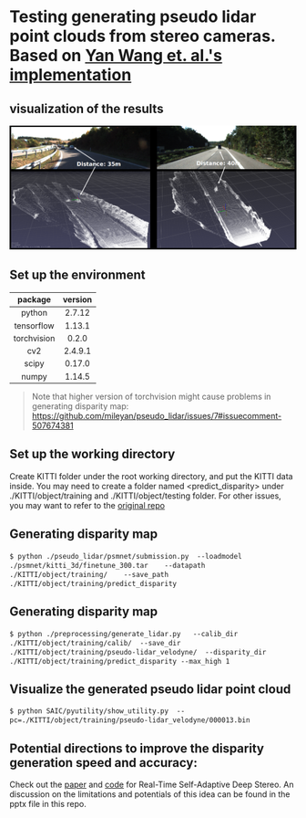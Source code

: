# Testing generating pseudo lidar point clouds from stereo cameras. Based on [Yan Wang et. al.'s implementation](https://github.com/mileyan/pseudo_lidar)

## visualization of the results

![Figure](qualitative_results.png)

## Set up the environment

| package | version |
|  :---:       |     :---:      |
| python   |2.7.12   |
| tensorflow    | 1.13.1   |
| torchvision   | 0.2.0  |
| cv2  | 2.4.9.1   |
| scipy      | 0.17.0      |
| numpy      | 1.14.5     |

> Note that higher version of torchvision might cause problems in generating disparity map: https://github.com/mileyan/pseudo_lidar/issues/7#issuecomment-507674381

## Set up the working directory

Create KITTI folder under the root working directory, and put the KITTI data inside. You may need to create a folder named <predict_disparity> under ./KITTI/object/training and ./KITTI/object/testing folder. For other issues, you may want to refer to the [original repo](https://github.com/mileyan/pseudo_lidar)


## Generating disparity map
```
$ python ./pseudo_lidar/psmnet/submission.py  --loadmodel ./psmnet/kitti_3d/finetune_300.tar    --datapath ./KITTI/object/training/    --save_path ./KITTI/object/training/predict_disparity
```

## Generating disparity map
```
$ python ./preprocessing/generate_lidar.py   --calib_dir ./KITTI/object/training/calib/  --save_dir ./KITTI/object/training/pseudo-lidar_velodyne/  --disparity_dir ./KITTI/object/training/predict_disparity --max_high 1
```

## Visualize the generated pseudo lidar point cloud
```
$ python SAIC/pyutility/show_utility.py  --pc=./KITTI/object/training/pseudo-lidar_velodyne/000013.bin
```

## Potential directions to improve the disparity generation speed and accuracy:
Check out the [paper](https://arxiv.org/abs/1810.05424) and [code](https://github.com/CVLAB-Unibo/Real-time-self-adaptive-deep-stereo) for Real-Time Self-Adaptive Deep Stereo.
An discussion on the limitations and potentials of this idea can be found in the pptx file in this repo.
